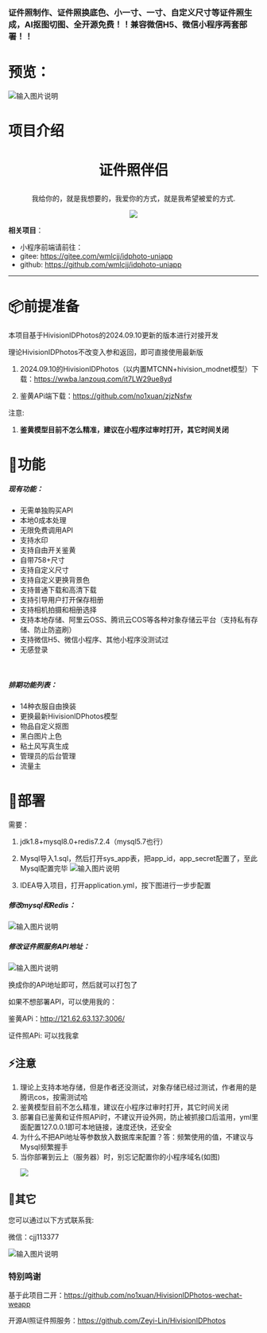 ### 证件照制作、证件照换底色、小一寸、一寸、自定义尺寸等证件照生成，AI抠图切图、全开源免费！！兼容微信H5、微信小程序两套部署！！

# 预览：

![输入图片说明](assets/xcx.png)

# 项目介绍

# <p align="center">证件照伴侣</p>
<p align="center">我给你的，就是我想要的，我爱你的方式，就是我希望被爱的方式.</p>
<p align="center"><img src="./assets/1.png"></p>

[//]: # (<p align="center">喜欢就点个Star吧</p>)



**相关项目**：
- 小程序前端请前往：
- gitee: https://gitee.com/wmlcjj/idphoto-uniapp
- github: https://github.com/wmlcjj/idphoto-uniapp
------

#  📦前提准备

本项目基于HivisionIDPhotos的2024.09.10更新的版本进行对接开发

理论HivisionIDPhotos不改变入参和返回，即可直接使用最新版

1. 2024.09.10的HivisionIDPhotos（以内置MTCNN+hivision_modnet模型）下载：https://wwba.lanzouq.com/it7LW29ue8yd

2. 鉴黄APi端下载：https://github.com/no1xuan/zjzNsfw

注意:

1. **鉴黄模型目前不怎么精准，建议在小程序过审时打开，其它时间关闭**









# 🤩功能

##### 现有功能：

- 无需单独购买API
- 本地0成本处理
- 无限免费调用API
- 支持水印
- 支持自由开关鉴黄
- 自带758+尺寸
- 支持自定义尺寸
- 支持自定义更换背景色
- 支持普通下载和高清下载
- 支持引导用户打开保存相册
- 支持相机拍摄和相册选择
- 支持本地存储、阿里云OSS、腾讯云COS等各种对象存储云平台（支持私有存储、防止防盗刷）
- 支持微信H5、微信小程序、其他小程序没测试过
- 无感登录

<br />

##### 排期功能列表：

- 14种衣服自由换装
- 更换最新HivisionIDPhotos模型
- 物品自定义抠图
- 黑白图片上色
- 粘土风写真生成
- 管理员的后台管理
- 流量主







# 🔧部署

需要：

1. jdk1.8+mysql8.0+redis7.2.4（mysql5.7也行）

2. Mysql导入1.sql，然后打开sys_app表，把app_id，app_secret配置了，至此Mysql配置完毕
![输入图片说明](assets/1727273729517.jpg)

3. IDEA导入项目，打开application.yml，按下图进行一步步配置
<p></p>

##### 修改mysql和Redis：
![输入图片说明](assets/1727272391326.jpg)



##### 修改证件照服务API地址：

![输入图片说明](assets/1727272413410.jpg)


换成你的APi地址即可，然后就可以打包了

如果不想部署API，可以使用我的：

鉴黄APi：http://121.62.63.137:3006/

证件照APi:  可以找我拿



## ⚡️注意

1. 理论上支持本地存储，但是作者还没测试，对象存储已经过测试，作者用的是腾讯cos，按需测试哈
2. 鉴黄模型目前不怎么精准，建议在小程序过审时打开，其它时间关闭
3. 部署自已鉴黄和证件照APi时，不建议开设外网，防止被抓接口后滥用，yml里面配置127.0.0.1即可本地链接，速度还快，还安全
4. 为什么不把APi地址等参数放入数据库来配置？答：频繁使用的值，不建议与Mysql频繁握手
5. 当你部署到云上（服务器）时，别忘记配置你的小程序域名(如图) <p></p> <img src="./assets/11.png">



## 📧其它

您可以通过以下方式联系我:

微信：cjj113377

![输入图片说明](assets/1727274232466.jpg)

### 特别鸣谢

基于此项目二开：https://github.com/no1xuan/HivisionIDPhotos-wechat-weapp

开源AI照证件照服务：https://github.com/Zeyi-Lin/HivisionIDPhotos
